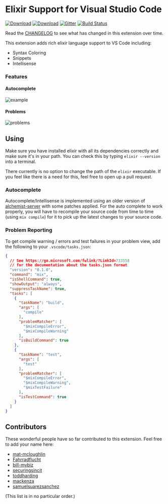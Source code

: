 # Elixir Support for Visual Studio Code 

[![Download](https://vsmarketplacebadge.apphb.com/version-short/mjmcloug.vscode-elixir.svg)](https://marketplace.visualstudio.com/items?itemName=mjmcloug.vscode-elixir)
[![Download](https://vsmarketplacebadge.apphb.com/installs-short/mjmcloug.vscode-elixir.svg)](https://marketplace.visualstudio.com/items?itemName=mjmcloug.vscode-elixir)
[![Gitter](https://img.shields.io/gitter/room/vscode-elixir/Lobby.svg)](https://gitter.im/vscode-elixir/Lobby)
[![Build Status](https://semaphoreci.com/api/v1/fr1zle/vscode-elixir/branches/master/shields_badge.svg)](https://semaphoreci.com/fr1zle/vscode-elixir)

Read the [CHANGELOG](https://github.com/fr1zle/vscode-elixir/blob/master/CHANGELOG.md) to see what has changed in this extension over time.

This extension adds rich elixir language support to VS Code including:

* Syntax Coloring
* Snippets
* Intellisense

### Features

#### Autocomplete
![example](https://raw.githubusercontent.com/fr1zle/vscode-elixir/master/images/example.gif)
#### Problems
![problems](https://raw.githubusercontent.com/fr1zle/vscode-elixir/master/images/problems.gif)

## Using

Make sure you have installed elixir with all its dependencies correctly and make sure it's in your path. You can check this by typing `elixir --version` into a terminal.

There currently is no option to change the path of the `elixir` executable. If you feel like there is a need for this, feel free to open up a pull request.

### Autocomplete

Autocomplete/Intellisense is implemented using an older version of [alchemist-server](https://github.com/tonini/alchemist-server) with some patches applied. For the auto complete to work properly, you will have to recompile your source code from time to time (using `mix compile`) for it to pick up the latest changes to your source code.

### Problem Reporting

To get compile warning / errors and test failures in your problem view, add the following to your `.vscode/tasks.json`:

```json
{
  // See https://go.microsoft.com/fwlink/?LinkId=733558
  // for the documentation about the tasks.json format
  "version": "0.1.0",
  "command": "mix",
  "isShellCommand": true,
  "showOutput": "always",
  "suppressTaskName": true,
  "tasks": [
    {
      "taskName": "build",
      "args": [
        "compile"
      ],
      "problemMatcher": [
        "$mixCompileError",
        "$mixCompileWarning"
      ],
      "isBuildCommand": true
    },
    {
      "taskName": "test",
      "args": [
        "test"
      ],
      "problemMatcher": [
        "$mixCompileError",
        "$mixCompileWarning",
        "$mixTestFailure"
      ],
      "isTestCommand": true
    }
  ]
}
```

## Contributors

These wonderful people have so far contributed to this extension. Feel free to add your name here:

* [mat-mcloughlin](https://github.com/mat-mcloughlin)
* [Fahrradflucht](https://github.com/Fahrradflucht)
* [bill-mybiz](https://github.com/bill-mybiz)
* [securingsincit](https://github.com/securingsincity)
* [toddharding](https://github.com/toddharding)
* [mackenza](https://github.com/mackenza)
* [samuelsuarezsanchez](https://github.com/samuelsuarezsanchez)

(This list is in no particular order.)